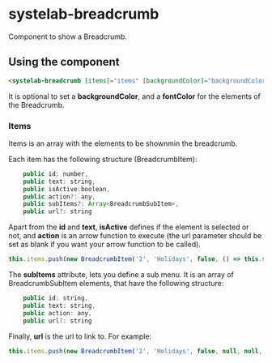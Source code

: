 # systelab-breadcrumb

Component to show a Breadcrumb.

## Using the component

```html
<systelab-breadcrumb [items]="items" [backgroundColor]="backgroundColor" [fontColor]="fontColor"></systelab-breadcrumb>
```

It is optional to set a **backgroundColor**, and a **fontColor** for the elements of the Breadcrumb.


### Items

Items is an array with the elements to be shownmin the breadcrumb.

Each item has the following structure (BreadcrumbItem):

```javascript
    public id: number,
    public text: string,
    public isActive:boolean,
    public action?: any,
    public subItems?: Array<BreadcrumbSubItem>,
    public url?: string
```

Apart from the **id** and **text**, **isActive** defines if the element is selected or not, and **action** is an arrow function to execute (the url parameter should be set as blank if you want your arrow function to be called).

```javascript
this.items.push(new BreadcrumbItem('2', 'Holidays', false, () => this.showModal()));
```

The **subItems** attribute, lets you define a sub menu. It is an array of BreadcrumbSubItem elements, that have the following structure:

```javascript
    public id: string,
    public text: string,
    public action: any,
    public url?: string

```

Finally, **url** is the url to link to. For example:

```javascript
this.items.push(new BreadcrumbItem('2', 'Holidays', false, null, null, 'http://www.google.com'));

```







